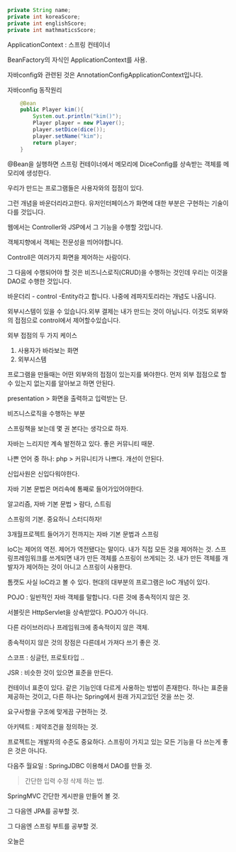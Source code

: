 ```java
private String name;
private int koreaScore;
private int englishScore;
private int mathmaticsScore;
```



ApplicationContext : 스프링 컨테이너

BeanFactory의 자식인 ApplicationContext를 사용. 



자바config와 관련된 것은 AnnotationConfigApplicationContext입니다.



자바config 동작원리

```java
    @Bean
    public Player kim(){
        System.out.println("kim()");
        Player player = new Player();
        player.setDice(dice());
        player.setName("kim");
        return player;
    }		
```



@Bean을 실행하면 스프링 컨테이너에서 메모리에 DiceConfig를 상속받는 객체를 메모리에 생성한다. 





우리가 만드는 프로그램들은 사용자와의 접점이 있다. 

그런 개념을 바운더리라고한다. 유저인터페이스가 화면에 대한 부분은 구현하는 기술이 다를 것입니다. 

웹에서는 Controller와 JSP에서 그 기능을 수행할 것입니다.

객체지향에서 객체는 전문성을 띄어야합니다.

Controll은 여러가지 화면을 제어하는 사람이다. 

그 다음에 수행되어야 할 것은 비즈니스로직(CRUD)을 수행하는 것인데 우리는 이것을 DAO로 수행한 것입니다.

바운더리 - control -Entity라고 합니다. 나중에 레파지토리라는 개념도 나옵니다. 



외부시스템이 있을 수 있습니다.외부 결제는 내가 만드는 것이 아닙니다. 이것도 외부와의 접점으로 control에서 제어할수있습니다. 



외부 접점의 두 가지 케이스 

1. 사용자가 바라보는 화면
2. 외부시스템



프로그램을 만들때는 어떤 외부와의 접점이 있는지를 봐야한다. 먼저 외부 접점으로 할 수 있는지 없는지를 알아보고 하면 안된다. 



presentation > 화면을 출력하고 입력받는 단.

비즈니스로직을 수행하는 부분



스프링책을 보는데 몇 권 본다는 생각으로 하자.



자바는 느리지만 계속 발전하고 있다. 좋은 커뮤니티 때문. 

나쁜 언어 중 하나: php > 커뮤니티가 나쁘다. 개선이 안된다. 



신입사원은 신입다워야한다. 

자바 기본 문법은 머리속에 통째로 들어가있어야한다. 

알고리즘, 자바 기본 문법 > 람다, 스트림 



스프링의 기본. 중요하니 스터디하자!

3개월프로젝트 들어가기 전까지는 자바 기본 문법과 스프링



IoC는 제어의 역전. 제어가 역전됐다는 말이다. 내가 직접 모든 것을 제어하는 것. 스프링프레임워크를 쓰게되면 내가 만든 객체를 스프링이 쓰게되는 것. 내가 만든 객체를 개발자가 제어하는 것이 아니고 스프링이 사용한다. 



톰캣도 사실 IoC라고 볼 수 있다. 현대의 대부분의 프로그램은 IoC 개념이 있다. 

POJO : 일반적인 자바 객체를 말합니다. 다른 것에 종속적이지 않은 것.

서블릿은 HttpServlet을 상속받았다. POJO가 아니다. 

다른 라이브러리나 프레임워크에 종속적이지 않은 객체.

종속적이지 않은 것의 장점은 다른데서 가져다 쓰기 좋은 것. 

스코프 : 싱글턴, 프로토타입 .. 



JSR : 비슷한 것이 있으면 표준을 만든다. 

컨테이너 표준이 있다. 같은 기능인데 다르게 사용하는 방법이 존재한다. 하나는 표준을 제공하는 것이고, 다른 하나는 Spring에서 원래 가지고있던 것을 쓰는 것.



요구사항을 구조에 맞게끔 구현하는 것.

아키텍트 : 제약조건을 정의하는 것. 

프로젝트는 개발자의 수준도 중요하다. 스프링이 가지고 있는 모든 기능을 다 쓰는게 좋은 것은 아니다. 



다음주 월요일 : SpringJDBC 이용해서 DAO를 만들 것. 

> 간단한 입력 수정 삭제 하는 법.

SpringMVC 간단한 게시판을 만들어 볼 것.

그 다음엔 JPA를 공부할 것. 

그 다음엔 스프링 부트를 공부할 것.



오늘은 